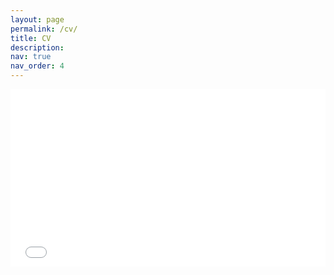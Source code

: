 ```yaml
---
layout: page
permalink: /cv/
title: CV
description: 
nav: true
nav_order: 4
---
```


<div class="row justify-content-sm-center">
    <div class="col-xxl mt-3 mt-md-0">
        <div style="padding-bottom:56.25%; position:relative; display:block; width: 100%">
            <iframe id="pdf-js-viewer" src="/web/viewer.html?file=../assets/pdf/cv.pdf" title="webviewer" frameborder="0" width="100%" height="100%" style="position:absolute; top:0; left: 0"></iframe>
        </div>
    </div>
</div>
